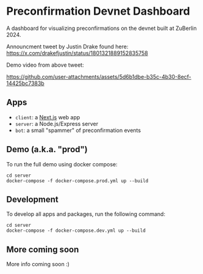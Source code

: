 # Preconfirmation Devnet Dashboard

A dashboard for visualizing preconfirmations on the devnet built at ZuBerlin 2024.

Announcment tweet by Justin Drake found here: https://x.com/drakefjustin/status/1801321889152835758

Demo video from above tweet:

https://github.com/user-attachments/assets/5d6b1dbe-b35c-4b30-8ecf-14425bc7383b

## Apps

- `client`: a [Next.js](https://nextjs.org/) web app
- `server`: a Node.js/Express server
- `bot`: a small "spammer" of preconfirmation events

## Demo (a.k.a. "prod")

To run the full demo using docker compose:

```
cd server
docker-compose -f docker-compose.prod.yml up --build
```

## Development

To develop all apps and packages, run the following command:

```
cd server
docker-compose -f docker-compose.dev.yml up --build
```

## More coming soon

More info coming soon :)
